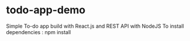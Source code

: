 # todo-app-demo
Simple To-do app build with React.js and REST API with NodeJS
To install dependencies : npm install
